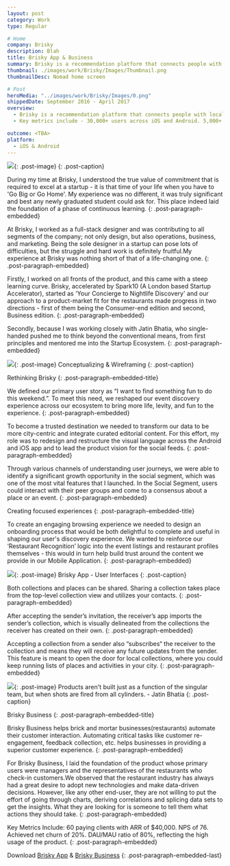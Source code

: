 ```yaml
---
layout: post
category: Work
type: Regular

# Home
company: Brisky
description: Blah
title: Brisky App & Business
summary: Brisky is a recommendation platform that connects people with local experts for personalized recommendations.
thumbnail: ./images/work/Brisky/Images/Thumbnail.png
thumbnailDesc: Nomad home screen

# Post
heroMedia: "../images/work/Brisky/Images/0.png"
shippedDate: September 2016 - April 2017
overview:
  - Brisky is a recommendation platform that connects people with local experts for personalized recommendations. It also provides real-time information about what is happening at pubs around you.
  - Key metrics include - 30,000+ users across iOS and Android. 5,000+ MAUs- 8,000+ recommendations. 28-Day retention of 30%.

outcome: <TBA>
platform:
  - iOS & Android
---
```


<img src="../images/work/Brisky/Images/1.png">{: .post-image}
{: .post-caption}

During my time at Brisky, I understood the true value of commitment that is required to excel at a startup - it is that time of your life when you have to 'Go Big or Go Home'. My experience was no different, it was truly significant and best any newly graduated student could ask for. This place indeed laid the foundation of a phase of continuous learning.
{: .post-paragraph-embedded}

At Brisky, I worked as a full-stack designer and was contributing to all segments of the company; not only design, but also operations, business, and marketing. Being the sole designer in a startup can pose lots of difficulties, but the struggle and hard work is definitely fruitful.My experience at Brisky was nothing short of that of a life-changing one.
{: .post-paragraph-embedded}

Firstly, I worked on all fronts of the product, and this came with a steep learning curve. Brisky, accelerated by Spark10 (A London based Startup Accelerator), started as 'Your Concierge to Nightlife Discovery' and our approach to a product-market fit for the restaurants made progress in two directions - first of them being the Consumer-end edition and second, Business edition.
{: .post-paragraph-embedded}

Secondly, because I was working closely with Jatin Bhatia, who single-handed pushed me to think beyond the conventional means, from first principles and mentored me into the Startup Ecosystem.
{: .post-paragraph-embedded}

<img src="../images/work/Brisky/Images/2.png">{: .post-image}
Conceptualizing & Wireframing
{: .post-caption}

Rethinking Brisky
{: .post-paragraph-embedded-title}

We defined our primary user story as “I want to find something fun to do this weekend.”. To meet this need, we reshaped our event discovery experience across our ecosystem to bring more life, levity, and fun to the experience.
{: .post-paragraph-embedded}

To become a trusted destination we needed to transform our data to be more city-centric and integrate curated editorial content. For this effort, my role was to redesign and restructure the visual language across the Android and iOS app and to lead the product vision for the social feeds.
{: .post-paragraph-embedded}

Through various channels of understanding user journeys, we were able to identify a significant growth opportunity in the social segment, which was one of the most vital features that I launched. In the Social Segment, users could interact with their peer groups and come to a consensus about a place or an event.
{: .post-paragraph-embedded}

Creating focused experiences
{: .post-paragraph-embedded-title}

To create an engaging browsing experience we needed to design an onboarding process that would be both delightful to complete and useful in shaping our user's discovery experience. We wanted to reinforce our ‘Restaurant Recognition’ logic into the event listings and restaurant profiles themselves - this would in turn help build trust around the content we provide in our Mobile Application.
{: .post-paragraph-embedded}

<img src="../images/work/Brisky/Images/3.png">{: .post-image}
Brisky App - User Interfaces
{: .post-caption}

Both collections and places can be shared. Sharing a collection takes place from the top-level collection view and utilizes your contacts.
{: .post-paragraph-embedded}

After accepting the sender’s invitation, the receiver’s app imports the sender’s collection, which is visually delineated from the collections the receiver has created on their own.
{: .post-paragraph-embedded}

Accepting a collection from a sender also “subscribes“ the receiver to the collection and means they will receive any future updates from the sender. This feature is meant to open the door for local collections, where you could keep running lists of places and activities in your city.
{: .post-paragraph-embedded}

<img src="../images/work/Brisky/Images/4.png">{: .post-image}
Products aren't built just as a function of the singular team, but when shots are fired from all cylinders. - Jatin Bhatia
{: .post-caption}

Brisky Business
{: .post-paragraph-embedded-title}

Brisky Business helps brick and mortar businesses(restaurants) automate their customer interaction. Automating critical tasks like customer re-engagement, feedback collection, etc. helps businesses in providing a superior customer experience.
{: .post-paragraph-embedded}

For Brisky Business, I laid the foundation of the product whose primary users were managers and the representatives of the restaurants who check-in customers.We observed that the restaurant industry has always had a great desire to adopt new technologies and make data-driven decisions. However, like any other end-user, they are not willing to put the effort of going through charts, deriving correlations and splicing data sets to get the insights. What they are looking for is someone to tell them what actions they should take.
{: .post-paragraph-embedded}

Key Metrics Include: 60 paying clients with ARR of \$40,000. NPS of 76. Achieved net churn of 20%. DAU/MAU ratio of 80%, reflecting the high usage of the product.
{: .post-paragraph-embedded}

Download <a href="https://apkpure.com/brisky-party-nightlife-expert/in.co.brisky" class="work-title-cta"> Brisky App</a> & <a href="https://play.google.com/store/apps/details?id=in.co.brisky.business&hl=en" class="work-title-cta"> Brisky Business</a>
{: .post-paragraph-embedded-last}